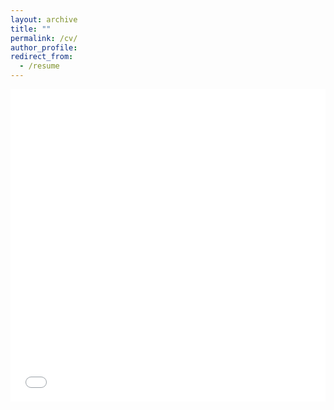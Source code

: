 ```yaml
---
layout: archive
title: ""
permalink: /cv/
author_profile: 
redirect_from:
  - /resume
---
```


<iframe src="/files/DHS_CV.pdf" width="100%" height="500" frameborder="no" border="0" marginwidth="0" marginheight="0"></iframe>
